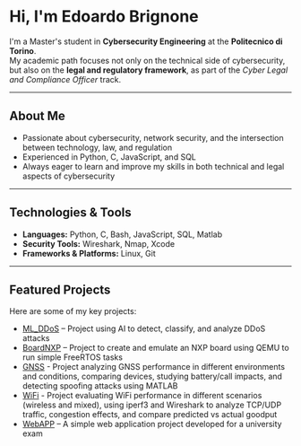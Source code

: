 # Hi, I'm Edoardo Brignone

I'm a Master's student in **Cybersecurity Engineering** at the **Politecnico di Torino**.  
My academic path focuses not only on the technical side of cybersecurity, but also on the **legal and regulatory framework**, as part of the *Cyber Legal and Compliance Officer* track.

---

## About Me

- Passionate about cybersecurity, network security, and the intersection between technology, law, and regulation  
- Experienced in Python, C, JavaScript, and SQL  
- Always eager to learn and improve my skills in both technical and legal aspects of cybersecurity

---

## Technologies & Tools

- **Languages:** Python, C, Bash, JavaScript, SQL, Matlab  
- **Security Tools:** Wireshark, Nmap, Xcode 
- **Frameworks & Platforms:** Linux, Git

---

## Featured Projects

Here are some of my key projects:

- [ML_DDoS](https://github.com/AlvaroSolana/ML_DDoS) – Project using AI to detect, classify, and analyze DDoS attacks  
- [BoardNXP](https://github.com/Edo11bri/BoardNXP_Project) – Project to create and emulate an NXP board using QEMU to run simple FreeRTOS tasks
- [GNSS](https://github.com/Edo11bri/ReportProjects/blob/main/GNSSReport.pdf) - Project analyzing GNSS performance in different environments and conditions, comparing devices, studying battery/call impacts, and detecting spoofing attacks using MATLAB
- [WiFi](https://github.com/Edo11bri/ReportProjects/blob/main/WiFiReport.pdf) - Project evaluating WiFi performance in different scenarios (wireless and mixed), using iperf3 and Wireshark to analyze TCP/UDP traffic, congestion effects, and compare predicted vs actual goodput
- [WebAPP](https://github.com/Edo11bri/WebApp-Project) – A simple web application project developed for a university exam


